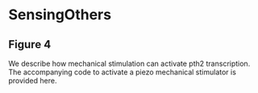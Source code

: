# SensingOthers

## Figure 4
We describe how mechanical stimulation can activate pth2 transcription. The accompanying code to activate a piezo mechanical stimulator is provided here. 
